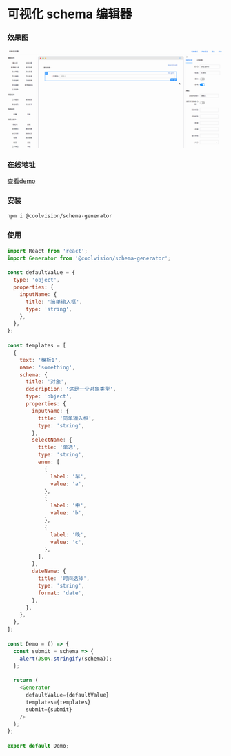 # 可视化 schema 编辑器

### 效果图
![效果图](https://raw.githubusercontent.com/wisestcoder/assert/master/schema.gif)

### 在线地址
[查看demo](https://wisestcoder.github.io/schema-generator/_demos/playground)

### 安装

```bash
npm i @coolvision/schema-generator
```

### 使用

```js
import React from 'react';
import Generator from '@coolvision/schema-generator';

const defaultValue = {
  type: 'object',
  properties: {
    inputName: {
      title: '简单输入框',
      type: 'string',
    },
  },
};

const templates = [
  {
    text: '模板1',
    name: 'something',
    schema: {
      title: '对象',
      description: '这是一个对象类型',
      type: 'object',
      properties: {
        inputName: {
          title: '简单输入框',
          type: 'string',
        },
        selectName: {
          title: '单选',
          type: 'string',
          enum: [
            {
              label: '早',
              value: 'a',
            },
            {
              label: '中',
              value: 'b',
            },
            {
              label: '晚',
              value: 'c',
            },
          ],
        },
        dateName: {
          title: '时间选择',
          type: 'string',
          format: 'date',
        },
      },
    },
  },
];

const Demo = () => {
  const submit = schema => {
    alert(JSON.stringify(schema));
  };

  return (
    <Generator
      defaultValue={defaultValue}
      templates={templates}
      submit={submit}
    />
  );
};

export default Demo;
```

